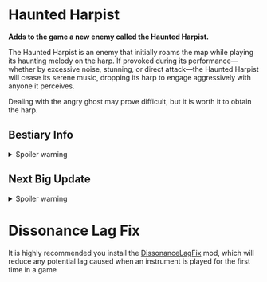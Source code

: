 # Haunted Harpist
**Adds to the game a new enemy called the Haunted Harpist.**
<p>The Haunted Harpist is an enemy that initially roams the map while playing its haunting melody on the harp. If provoked during its performance—whether by excessive noise, stunning, or direct attack—the Haunted Harpist will cease its serene music, dropping its harp to engage aggressively with anyone it perceives.</p>

<p>Dealing with the angry ghost may prove difficult, but it is worth it to obtain the harp.</p>

## Bestiary Info

<details>
  <summary>Spoiler warning</summary>
<br>
<p>The ethereal entity known as the Haunted Harpist is categorized as a spectral presence of uncertain origin. Its form is reminiscent of the classic depiction of a phantom, lacking distinct humanoid features and attire, with an outline that shrouds its core in mystery. Its most notable characteristic is the ancient harp it perpetually clutches, strumming melodies that echo through the desolate halls of the mansion it inhabits.</p>

<p>If disturbed by excessive noise or a deliberate attempt to disrupt its eerie concerto, the Haunted Harpist will abandon its harmonious routine and become a relentless pursuer. For explorers encountering the Haunted Harpist, it is recommended to move with stealth and avoid interrupting its performance.</p>
  
</details>

## Next Big Update
<details>
  <summary>Spoiler warning</summary>
<br>
<p>The next ghost to be added to the game is called the Phantom Piper. The Phantom Piper plays the bagpipes.</p>

<p>Unlike the Haunted Harpist, the Phantom Piper is scared of players and will run away, bagpipes in hand, when provoked.</p>

<p>Although luckily for the him, he is always escorted by his own Ethereal Enforcers.</p>
</details>

# Dissonance Lag Fix

It is highly recommended you install the [DissonanceLagFix](https://thunderstore.io/c/lethal-company/p/linkoid/DissonanceLagFix/) mod, which will reduce any potential lag caused when an instrument is played for the first time in a game